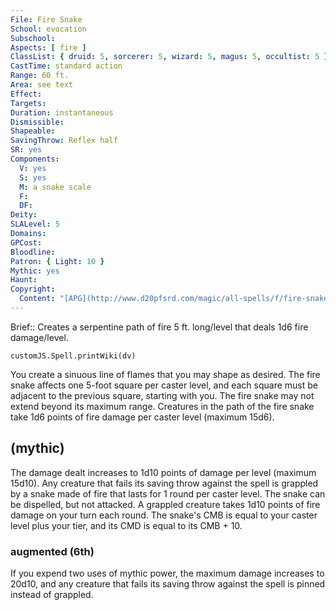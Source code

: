 ```yaml
---
File: Fire Snake
School: evocation
Subschool: 
Aspects: [ fire ]
ClassList: { druid: 5, sorcerer: 5, wizard: 5, magus: 5, occultist: 5 }
CastTime: standard action
Range: 60 ft.
Area: see text
Effect: 
Targets: 
Duration: instantaneous
Dismissible: 
Shapeable: 
SavingThrow: Reflex half
SR: yes
Components:
  V: yes
  S: yes
  M: a snake scale
  F: 
  DF: 
Deity: 
SLALevel: 5
Domains: 
GPCost: 
Bloodline: 
Patron: { Light: 10 }
Mythic: yes
Haunt: 
Copyright:
  Content: "[APG](http://www.d20pfsrd.com/magic/all-spells/f/fire-snake)"
---
```

Brief:: Creates a serpentine path of fire 5 ft. long/level that deals 1d6 fire damage/level.

```dataviewjs
customJS.Spell.printWiki(dv)
```

You create a sinuous line of flames that you may shape as desired. The fire snake affects one 5-foot square per caster level, and each square must be adjacent to the previous square, starting with you. The fire snake may not extend beyond its maximum range. Creatures in the path of the fire snake take 1d6 points of fire damage per caster level (maximum 15d6).


## (mythic)

The damage dealt increases to 1d10 points of damage per level (maximum 15d10). Any creature that fails its saving throw against the spell is grappled by a snake made of fire that lasts for 1 round per caster level. The snake can be dispelled, but not attacked. A grappled creature takes 1d10 points of fire damage on your turn each round. The snake's CMB is equal to your caster level plus your tier, and its CMD is equal to its CMB + 10.


### augmented (6th)

If you expend two uses of mythic power, the maximum damage increases to 20d10, and any creature that fails its saving throw against the spell is pinned instead of grappled.
